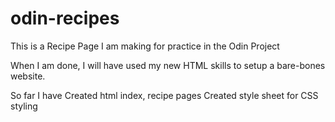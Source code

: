 # odin-recipes
This is a Recipe Page I am making for practice in the Odin Project

When I am done, I will have used my new HTML skills to setup a bare-bones website.

So far I have 
    Created html index, recipe pages
    Created style sheet for CSS styling

